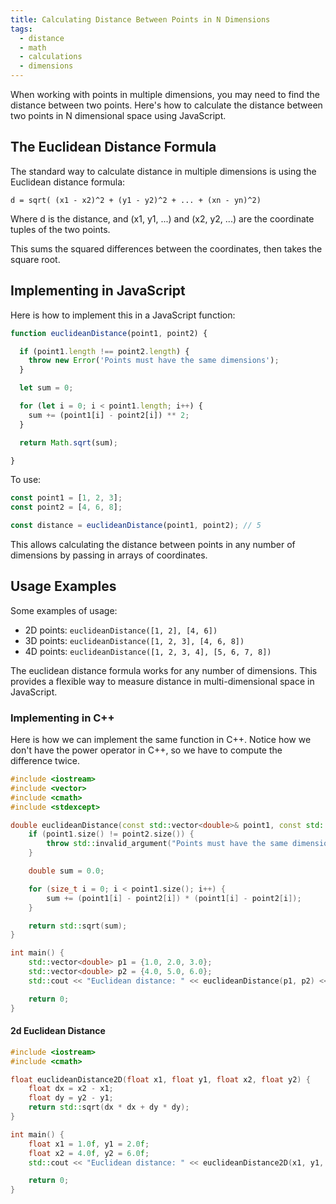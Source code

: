 ```yaml
---
title: Calculating Distance Between Points in N Dimensions
tags:
  - distance
  - math
  - calculations
  - dimensions
---
```


When working with points in multiple dimensions, you may need to find the distance between two points. Here's how to calculate the distance between two points in N dimensional space using JavaScript.

## The Euclidean Distance Formula

The standard way to calculate distance in multiple dimensions is using the Euclidean distance formula:

```
d = sqrt( (x1 - x2)^2 + (y1 - y2)^2 + ... + (xn - yn)^2) 
```

Where d is the distance, and (x1, y1, ...) and (x2, y2, ...) are the coordinate tuples of the two points. 

This sums the squared differences between the coordinates, then takes the square root.

## Implementing in JavaScript 

Here is how to implement this in a JavaScript function:

```js
function euclideanDistance(point1, point2) {

  if (point1.length !== point2.length) {
    throw new Error('Points must have the same dimensions');
  }

  let sum = 0;

  for (let i = 0; i < point1.length; i++) {
    sum += (point1[i] - point2[i]) ** 2; 
  }

  return Math.sqrt(sum);

}
```

To use:

```js
const point1 = [1, 2, 3]; 
const point2 = [4, 6, 8];

const distance = euclideanDistance(point1, point2); // 5
```

This allows calculating the distance between points in any number of dimensions by passing in arrays of coordinates.

## Usage Examples

Some examples of usage:

- 2D points: `euclideanDistance([1, 2], [4, 6])` 
- 3D points: `euclideanDistance([1, 2, 3], [4, 6, 8])`
- 4D points: `euclideanDistance([1, 2, 3, 4], [5, 6, 7, 8])`

The euclidean distance formula works for any number of dimensions. This provides a flexible way to measure distance in multi-dimensional space in JavaScript.

### Implementing in C++
Here is how we can implement the same function in C++. Notice how we don't have the power operator in C++, so we have to compute the difference twice.
```c++
#include <iostream>
#include <vector>
#include <cmath>
#include <stdexcept>

double euclideanDistance(const std::vector<double>& point1, const std::vector<double>& point2) {
    if (point1.size() != point2.size()) {
        throw std::invalid_argument("Points must have the same dimensions");
    }

    double sum = 0.0;

    for (size_t i = 0; i < point1.size(); i++) {
        sum += (point1[i] - point2[i]) * (point1[i] - point2[i]);
    }

    return std::sqrt(sum);
}

int main() {
    std::vector<double> p1 = {1.0, 2.0, 3.0};
    std::vector<double> p2 = {4.0, 5.0, 6.0};
    std::cout << "Euclidean distance: " << euclideanDistance(p1, p2) << std::endl;

    return 0;
}

```

#### 2d Euclidean Distance
```c++
#include <iostream>
#include <cmath>

float euclideanDistance2D(float x1, float y1, float x2, float y2) {
    float dx = x2 - x1;
    float dy = y2 - y1;
    return std::sqrt(dx * dx + dy * dy);
}

int main() {
    float x1 = 1.0f, y1 = 2.0f;
    float x2 = 4.0f, y2 = 6.0f;
    std::cout << "Euclidean distance: " << euclideanDistance2D(x1, y1, x2, y2) << std::endl;

    return 0;
}

```
